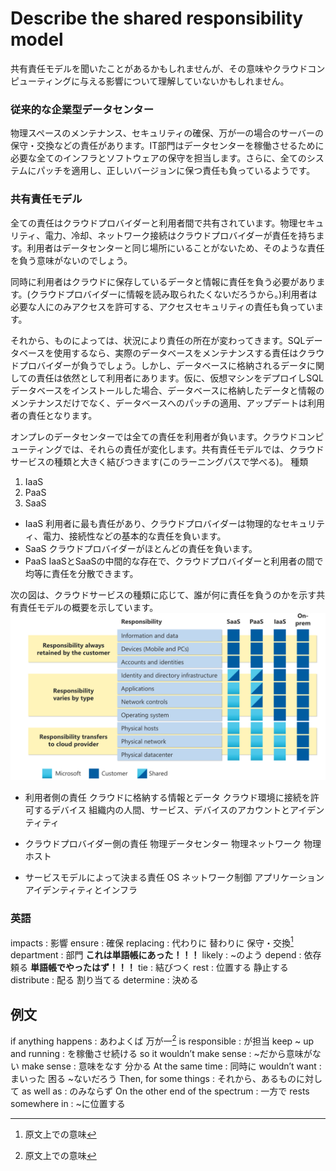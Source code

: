 # Describe the shared responsibility model

共有責任モデルを聞いたことがあるかもしれませんが、その意味やクラウドコンピューティングに与える影響について理解していないかもしれません。

### 従来的な企業型データセンター
物理スペースのメンテナンス、セキュリティの確保、万が一の場合のサーバーの保守・交換などの責任があります。IT部門はデータセンターを稼働させるために必要な全てのインフラとソフトウェアの保守を担当します。さらに、全てのシステムにパッチを適用し、正しいバージョンに保つ責任も負っているようです。

### 共有責任モデル
全ての責任はクラウドプロバイダーと利用者間で共有されています。物理セキュリティ、電力、冷却、ネットワーク接続はクラウドプロバイダーが責任を持ちます。利用者はデータセンターと同じ場所にいることがないため、そのような責任を負う意味がないのでしょう。

同時に利用者はクラウドに保存しているデータと情報に責任を負う必要があります。(クラウドプロバイダーに情報を読み取られたくないだろうから。)利用者は必要な人にのみアクセスを許可する、アクセスセキュリティの責任も負っています。

それから、ものによっては、状況により責任の所在が変わってきます。SQLデータベースを使用するなら、実際のデータベースをメンテナンスする責任はクラウドプロバイダーが負うでしょう。しかし、データベースに格納されるデータに関しての責任は依然として利用者にあります。仮に、仮想マシンをデプロイしSQLデータベースをインストールした場合、データベースに格納したデータと情報のメンテナンスだけでなく、データベースへのパッチの適用、アップデートは利用者の責任となります。

オンプレのデータセンターでは全ての責任を利用者が負います。クラウドコンピューティングでは、それらの責任が変化します。共有責任モデルでは、クラウドサービスの種類と大きく結びつきます(このラーニングパスで学べる)。
種類
1. IaaS
2. PaaS
3. SaaS
- IaaS
利用者に最も責任があり、クラウドプロバイダーは物理的なセキュリティ、電力、接続性などの基本的な責任を負います。
- SaaS
クラウドプロバイダーがほとんどの責任を負います。
- PaaS
IaaSとSaaSの中間的な存在で、クラウドプロバイダーと利用者の間で均等に責任を分散できます。

次の図は、クラウドサービスの種類に応じて、誰が何に責任を負うのかを示す共有責任モデルの概要を示しています。
![picture 2](../images/7a46a8bd8cd602eb5b10b68ac41bbcdd21cf4f7fa85013d8f18934aeb6d1df61.png)  

- 利用者側の責任
クラウドに格納する情報とデータ
クラウド環境に接続を許可するデバイス
組織内の人間、サービス、デバイスのアカウントとアイデンティティ

- クラウドプロバイダー側の責任
物理データセンター
物理ネットワーク
物理ホスト

- サービスモデルによって決まる責任
OS
ネットワーク制御
アプリケーション
アイデンティティとインフラ

### 英語
impacts : 影響
ensure : 確保
replacing : 代わりに 替わりに 保守・交換[^1]
department : 部門 **これは単語帳にあった！！！**
likely : ~のよう
depend : 依存 頼る **単語帳でやったはず！！！**
tie : 結びつく
rest : 位置する 静止する
distribute : 配る 割り当てる
determine : 決める
## 例文
if anything happens : あわよくば 万が一[^1]
is responsible : が担当
keep ~ up and running : を稼働させ続ける
so it wouldn’t make sense : ~だから意味がない
make sense : 意味をなす 分かる
At the same time : 同時に
wouldn’t want : まいった 困る ~ないだろう
Then, for some things : それから、あるものに対して
as well as : のみならず
On the other end of the spectrum : 一方で
rests somewhere in : ~に位置する
[^1]:原文上での意味